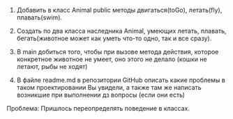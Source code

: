1) Добавить в класс Animal public методы двигаться(toGo), летать(fly), плавать(swim).

2) Создать по два класса
   наследника Animal, умеющих летать, плавать, бегать(животное может как уметь что-то одно, так и все сразу).

3) В main добиться того, чтобы при вызове метода действия, которое конкретное животное не умеет, оно этого не делало (кошки не летают, рыбы не ходят)

4) В файле readme.md в репозитории GitHub описать
   какие проблемы в таком проектировании Вы увидели,
   а также там же написать возникшие при выполнении дз вопросы
   (если они есть)

Проблема:
Пришлось переопределять поведение в классах.